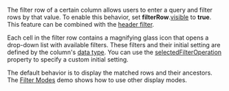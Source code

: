 The filter row of a certain column allows users to enter a query and filter rows by that value. To enable this behavior, set **filterRow**.[visible](/Documentation/ApiReference/UI_Components/dxTreeList/Configuration/filterRow/#visible) to **true**. This feature can be combined with the [header filter](https://js.devexpress.com/Demos/WidgetsGallery/Demo/TreeList/UsingHeaderFilter).

Each cell in the filter row contains a magnifying glass icon that opens a drop-down list with available filters. These filters and their initial setting are defined by the column's [data type](/Documentation/ApiReference/UI_Components/dxTreeList/Configuration/columns/#dataType). You can use the [selectedFilterOperation](/Documentation/ApiReference/UI_Components/dxTreeList/Configuration/columns/#selectedFilterOperation) property to specify a custom initial setting.

The default behavior is to display the matched rows and their ancestors. The [Filter Modes](https://js.devexpress.com/Demos/WidgetsGallery/Demo/TreeList/FilterModes) demo shows how to use other display modes.
